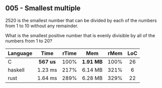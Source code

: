 005 - Smallest multiple
-----------------------

2520 is the smallest number that can be divided by each of the numbers from 1
to 10 without any remainder.

What is the smallest positive number that is evenly divisible by all of the
numbers from 1 to 20?

Language | Time | rTime | Mem | rMem | LoC
--- | :---: | :---: | :---: | :---: | :---:
C | **567 us** | 100% | **1.91 MB** | 100% | 26
haskell | 1.23 ms | 217% | 6.14 MB | 321% | 6
rust | 1.64 ms | 289% | 6.28 MB | 329% | 22
